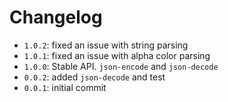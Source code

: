 # Changelog

* `1.0.2`: fixed an issue with string parsing
* `1.0.1`: fixed an issue with alpha color parsing
* `1.0.0`: Stable API. `json-encode` and `json-decode`
* `0.0.2`: added `json-decode` and test
* `0.0.1`: initial commit
